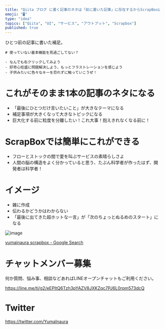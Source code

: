 ```yaml
---
title: "Qiita ブログ に書く記事のネタは「前に書いた記事」に存在するからScrapBoxは本当に偉大。"
emoji: "🖥"
type: "idea"
topics: ["Qiita", "UI", "サービス", "アウトプット", "Scrapbox"]
published: true
---
```


ひとつ前の記事に書いた補足。

```
# 使っていない基本機能を見過ごしてない？

- なんでも右クリックしてみよう
- 好奇心旺盛に問題解決しよう、もっとフラストレーションを感じよう
- 子供みたいに色々なキーを恐れずに触っていこうぜ！
```

# これがそのまま1本の記事のネタになる

- 「最後にひとつだけ言いたいこと」が大きなテーマになる
- 補足事項が大きくなって大きなトピックになる
- 巨大化する前に粒度を分離したい！これ大事！抱えきれなくなる前に！

# ScrapBoxでは簡単にこれができる

- フローとストックの間で愛を叫ぶサービスの素晴らしさよ
- 人間の脳の構造をよく分かっていると思う、たぶん科学者が作ったはず、開発者は科学者！

# イメージ

- 雑に作成
- 伝わるかどうかはわからない
- 「最後に出てきた超ホットな一言」が「次のちょっとぬるめのスタート」になる

![image](https://user-images.githubusercontent.com/13635059/50553405-669d2a00-0ce9-11e9-9f07-7c8aa72f5cbb.png)


[yumainaura scrapbox - Google Search](https://www.google.com/search?q=yumainaura+scrapbox&oq=yumainaura+scrapbox&aqs=chrome..69i57j69i60l3j69i64l2.2872j0j7&sourceid=chrome&ie=UTF-8)








<!-- Update From Qiita API -->

# チャットメンバー募集


何か質問、悩み事、相談などあればLINEオープンチャットもご利用ください。

https://line.me/ti/g2/eEPltQ6Tzh3pYAZV8JXKZqc7PJ6L0rpm573dcQ





# Twitter


https://twitter.com/YumaInaura


<!-- Update From Qiita API -->


